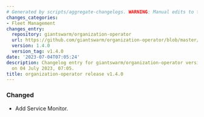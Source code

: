 ```yaml
---
# Generated by scripts/aggregate-changelogs. WARNING: Manual edits to this files will be overwritten.
changes_categories:
- Fleet Management
changes_entry:
  repository: giantswarm/organization-operator
  url: https://github.com/giantswarm/organization-operator/blob/master/CHANGELOG.md#140---2023-07-04
  version: 1.4.0
  version_tag: v1.4.0
date: '2023-07-04T07:05:24'
description: Changelog entry for giantswarm/organization-operator version 1.4.0, published
  on 04 July 2023, 07:05.
title: organization-operator release v1.4.0
---
```


### Changed
- Add Service Monitor.
